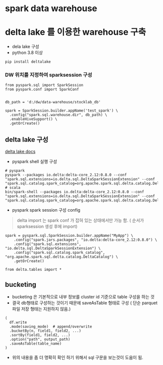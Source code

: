 # spark data warehouse

# delta lake 를 이용한 warehouse 구축 

- dela lake 구성
- python 3.8 이상 
```
pip install deltalake 
```

### DW 위치를 지정하여 sparksession 구성 

```
from pyspark.sql import SparkSession
from pyspark.conf import SparkConf

 
db_path = 'd:/dw/data-warehouse/stocklab_db'

spark = SparkSession.builder.appName('test_spark') \
  .config("spark.sql.warehouse.dir", db_path) \
  .enableHiveSupport() \
  .getOrCreate()

```


## delta lake 구성 

[delta lake docs ](https://docs.delta.io/0.8.0/quick-start.html7)

- pyspark shell 실행 구성 
``` 
# pyspark
pyspark --packages io.delta:delta-core_2.12:0.8.0 --conf "spark.sql.extensions=io.delta.sql.DeltaSparkSessionExtension" --conf "spark.sql.catalog.spark_catalog=org.apache.spark.sql.delta.catalog.DeltaCatalog"
# scala
bin/spark-shell --packages io.delta:delta-core_2.12:0.8.0 --conf "spark.sql.extensions=io.delta.sql.DeltaSparkSessionExtension" --conf "spark.sql.catalog.spark_catalog=org.apache.spark.sql.delta.catalog.DeltaCatalog"
```


- pyspark spark session 구성 config 

> delta import 는 spark conf 가 잡혀 있는 상태에서만 가능 함. ( 순서가 sparksession 생성 후에 import)
```
spark = pyspark.sql.SparkSession.builder.appName("MyApp") \
    .config("spark.jars.packages", "io.delta:delta-core_2.12:0.8.0") \
    .config("spark.sql.extensions", "io.delta.sql.DeltaSparkSessionExtension") \
    .config("spark.sql.catalog.spark_catalog", "org.apache.spark.sql.delta.catalog.DeltaCatalog") \
    .getOrCreate()

from delta.tables import *
```


## bucketing

- bucketing 은 기본적으로 내부 정보를 cluster id 기준으로 table 구성을 하는 것
- 결국 db형태로 구성하는 것이기 때문에 saveAsTable 형태로 구성 ( 단순 parquet 파일 저장 형태는 지원하지 않음.)
```
(
  df.write
  .mode(saving_mode)  # append/overwrite
  .bucketBy(n, field1, field2, ...)
  .sortBy(field1, field2, ...)
  .option("path", output_path)
  .saveAsTable(table_name)
)
```

- 위의 내용을 좀 더 명확히 확인 하기 위해서 sql 구문을 보는것이 도움이 됨.
```

```